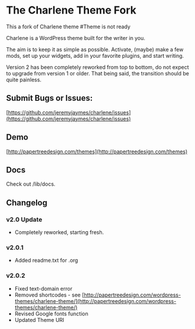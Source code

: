 # The Charlene Theme Fork

This a fork of Charlene theme
 #Theme is not ready
 
 
Charlene is a WordPress theme built for the writer in you.

The aim is to keep it as simple as possible. Activate, (maybe) make a few mods, set up your widgets, add in your favorite plugins, and start writing.

Version 2 has been completely reworked from top to bottom, do not expect to upgrade from version 1 or older. That being said, the transition should be quite painless.



## Submit Bugs or Issues:
[https://github.com/jeremyjaymes/charlene/issues](https://github.com/jeremyjaymes/charlene/issues)

## Demo
[http://papertreedesign.com/themes](http://papertreedesign.com/themes)

## Docs
Check out /lib/docs.

## Changelog

### v2.0 Update

* Completely reworked, starting fresh.

### v2.0.1

* Added readme.txt for .org

### v2.0.2

* Fixed text-domain error
* Removed shortcodes - see [http://papertreedesign.com/wordpress-themes/charlene-theme/](http://papertreedesign.com/wordpress-themes/charlene-theme/)
* Revised Google fonts function
* Updated Theme URI